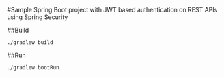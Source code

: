 #Sample Spring Boot project with JWT based authentication on REST APIs using Spring Security 

##Build

`./gradlew build`

##Run

`./gradlew bootRun`
